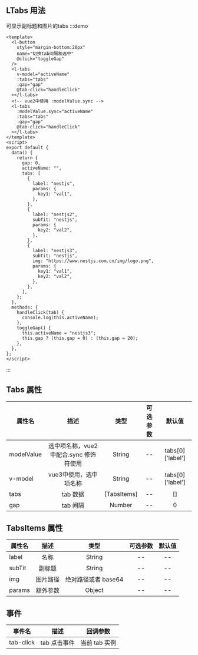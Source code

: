 ## LTabs 用法
可显示副标题和图片的tabs
:::demo

```vue
<template>
  <l-button
    style="margin-bottom:20px"
    name="切换tab间隔和选中"
    @click="toggleGap"
  />
  <l-tabs
    v-model="activeName"
    :tabs="tabs"
    :gap="gap"
    @tab-click="handleClick"
  ></l-tabs>
  <!-- vue2中使用 :modelValue.sync -->
  <l-tabs
    :modelValue.sync="activeName"
    :tabs="tabs"
    :gap="gap"
    @tab-click="handleClick"
  ></l-tabs>
</template>
<script>
export default {
  data() {
    return {
      gap: 0,
      activeName: "",
      tabs: [
        {
          label: "nestjs",
          params: {
            key1: "val1",
          },
        },
        {
          label: "nestjs2",
          subTit: "nestjs",
          params: {
            key2: "val2",
          },
        },
        {
          label: "nestjs3",
          subTit: "nestjs",
          img: "https://www.nestjs.com.cn/img/logo.png",
          params: {
            key1: "val1",
            key2: "val2",
          },
        },
      ],
    };
  },
  methods: {
    handleClick(tab) {
      console.log(this.activeName);
    },
    toggleGap() {
      this.activeName = "nestjs3";
      this.gap ? (this.gap = 0) : (this.gap = 20);
    },
  },
};
</script>
```

:::

## Tabs 属性

| 属性名     |                  描述                   |    类型     | 可选参数 |      默认值      |
| ---------- | :-------------------------------------: | :---------: | :------: | :--------------: |
| modelValue | 选中项名称，vue2 中配合.sync 修饰符使用 |   String    |    --    | tabs[0]['label'] |
| v-model    |              vue3中使用，选中项名称                |   String    |    --    | tabs[0]['label'] |
| tabs       |                tab 数据                 | [TabsItems] |    --    |        []        |
| gap        |                tab 间隔                 |   Number    |    --    |        0         |

## TabsItems 属性

| 属性名 |   描述   |  类型  | 可选参数 | 默认值 |
| ------ | :------: | :----: | :------: | :----: |
| label  |   名称   | String |    --    |   --   |
| subTit |  副标题  | String |    --    |   --   |
| img    | 图片路径 | 绝对路径或者 base64  |    --    |   --   |
| params | 额外参数 | Object |    --    |   --   |

## 事件

| 事件名    |     描述     |   回调参数    |
| --------- | :----------: | :-----------: |
| tab-click | tab 点击事件 | 当前 tab 实例 |
